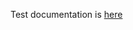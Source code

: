 Test documentation is [here](https://drive.google.com/drive/folders/1M-h1kGIxfEi4aR8BLlP87AKb5nOQF8yj?usp=sharing)
